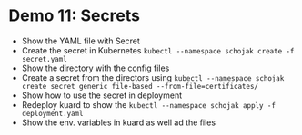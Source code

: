 # Demo 11: Secrets

* Show the YAML file with Secret
* Create the secret in Kubernetes `kubectl --namespace schojak create -f secret.yaml`
* Show the directory with the config files
* Create a secret from the directors using `kubectl --namespace schojak create secret generic file-based --from-file=certificates/`
* Show how to use the secret in deployment
* Redeploy kuard to show the `kubectl --namespace schojak apply -f deployment.yaml`
* Show the env. variables in kuard as well ad the files
